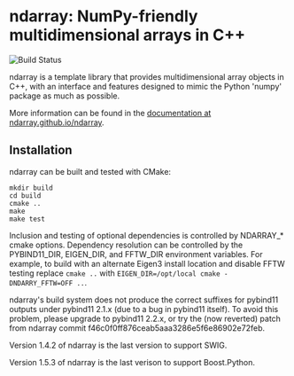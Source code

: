 ndarray: NumPy-friendly multidimensional arrays in C++
======================================================
![Build Status](https://github.com/ndarray/ndarray/workflows/build_and_test/badge.svg)

ndarray is a template library that provides multidimensional array
objects in C++, with an interface and features designed to mimic the
Python 'numpy' package as much as possible.

More information can be found in the [documentation at
ndarray.github.io/ndarray](https://ndarray.github.io/ndarray/).


Installation
------------

ndarray can be built and tested with CMake:

    mkdir build
    cd build
    cmake ..
    make
    make test

Inclusion and testing of optional dependencies is controlled by NDARRAY_* cmake
options. Dependency resolution can be controlled by the PYBIND11_DIR,
EIGEN_DIR, and FFTW_DIR environment variables. For example, to build with an
alternate Eigen3 install location and disable FFTW testing replace `cmake ..`
with `EIGEN_DIR=/opt/local cmake -DNDARRY_FFTW=OFF ..`.

ndarray's build system does not produce the correct suffixes for pybind11
outputs under pybind11 2.1.x (due to a bug in pybind11 itself).  To avoid this
problem, please upgrade to pybind11 2.2.x, or try the (now reverted) patch from
ndarray commit f46c0f0ff876ceab5aaa3286e5f6e86902e72feb.

Version 1.4.2 of ndarray is the last version to support SWIG.

Version 1.5.3 of ndarray is the last verison to support Boost.Python.
